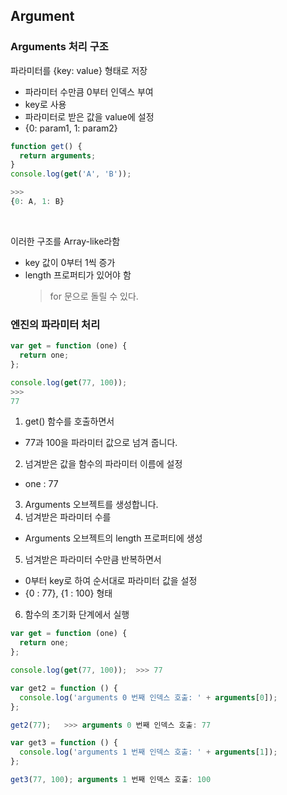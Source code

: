 ## Argument

### Arguments 처리 구조

파라미터를 {key: value} 형태로 저장

- 파라미터 수만큼 0부터 인덱스 부여
- key로 사용
- 파라미터로 받은 값을 value에 설정
- {0: param1, 1: param2}

```js
function get() {
  return arguments;
}
console.log(get('A', 'B'));

>>>
{0: A, 1: B}
```

<br/>

이러한 구조를 Array-like라함

- key 값이 0부터 1씩 증가
- length 프로퍼티가 있어야 함
  > for 문으로 돌릴 수 있다.

### 엔진의 파라미터 처리

```js
var get = function (one) {
  return one;
};

console.log(get(77, 100));
>>>
77
```

1. get() 함수를 호출하면서

- 77과 100을 파라미터 값으로 넘겨 줍니다.

2. 넘겨받은 값을 함수의 파라미터 이름에 설정

- one : 77

3. Arguments 오브젝트를 생성합니다.
4. 넘겨받은 파라미터 수를

- Arguments 오브젝트의 length 프로퍼티에 생성

5. 넘겨받은 파라미터 수만큼 반복하면서

- 0부터 key로 하여 순서대로 파라미터 값을 설정
- {0 : 77}, {1 : 100} 형태

6. 함수의 초기화 단계에서 실행

```js
var get = function (one) {
  return one;
};

console.log(get(77, 100));  >>> 77

var get2 = function () {
  console.log('arguments 0 번째 인덱스 호출: ' + arguments[0]);
};

get2(77);   >>> arguments 0 번째 인덱스 호출: 77

var get3 = function () {
  console.log('arguments 1 번째 인덱스 호출: ' + arguments[1]);
};

get3(77, 100); arguments 1 번째 인덱스 호출: 100
```
